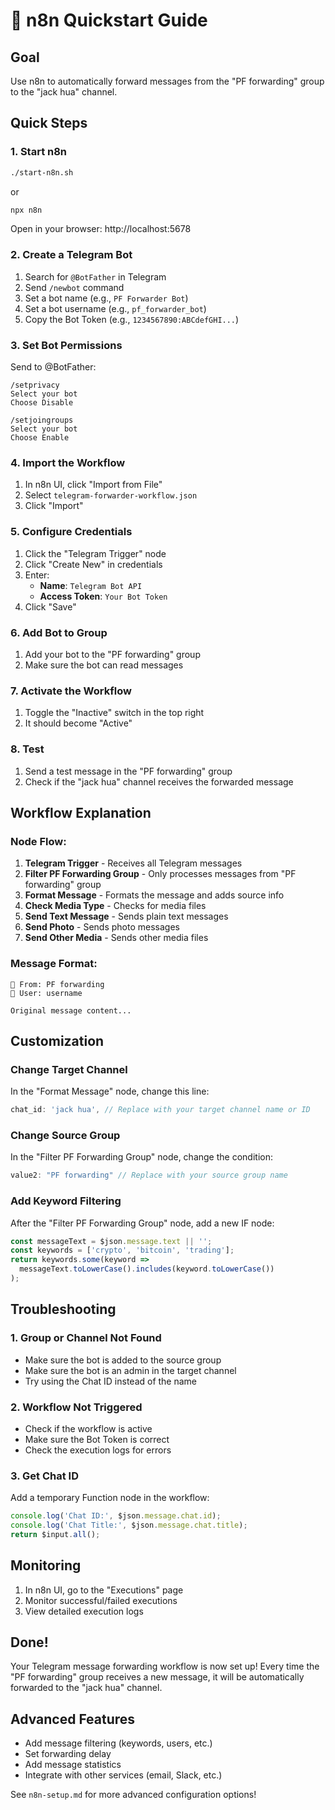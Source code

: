 # 🚀 n8n Quickstart Guide

## Goal
Use n8n to automatically forward messages from the "PF forwarding" group to the "jack hua" channel.

## Quick Steps

### 1. Start n8n
```bash
./start-n8n.sh
```
or
```bash
npx n8n
```

Open in your browser: http://localhost:5678

### 2. Create a Telegram Bot

1. Search for `@BotFather` in Telegram
2. Send `/newbot` command
3. Set a bot name (e.g., `PF Forwarder Bot`)
4. Set a bot username (e.g., `pf_forwarder_bot`)
5. Copy the Bot Token (e.g., `1234567890:ABCdefGHI...`)

### 3. Set Bot Permissions

Send to @BotFather:
```
/setprivacy
Select your bot
Choose Disable

/setjoingroups
Select your bot
Choose Enable
```

### 4. Import the Workflow

1. In n8n UI, click "Import from File"
2. Select `telegram-forwarder-workflow.json`
3. Click "Import"

### 5. Configure Credentials

1. Click the "Telegram Trigger" node
2. Click "Create New" in credentials
3. Enter:
   - **Name**: `Telegram Bot API`
   - **Access Token**: `Your Bot Token`
4. Click "Save"

### 6. Add Bot to Group

1. Add your bot to the "PF forwarding" group
2. Make sure the bot can read messages

### 7. Activate the Workflow

1. Toggle the "Inactive" switch in the top right
2. It should become "Active"

### 8. Test

1. Send a test message in the "PF forwarding" group
2. Check if the "jack hua" channel receives the forwarded message

## Workflow Explanation

### Node Flow:
1. **Telegram Trigger** - Receives all Telegram messages
2. **Filter PF Forwarding Group** - Only processes messages from "PF forwarding" group
3. **Format Message** - Formats the message and adds source info
4. **Check Media Type** - Checks for media files
5. **Send Text Message** - Sends plain text messages
6. **Send Photo** - Sends photo messages
7. **Send Other Media** - Sends other media files

### Message Format:
```
📢 From: PF forwarding
👤 User: username

Original message content...
```

## Customization

### Change Target Channel
In the "Format Message" node, change this line:
```javascript
chat_id: 'jack hua', // Replace with your target channel name or ID
```

### Change Source Group
In the "Filter PF Forwarding Group" node, change the condition:
```javascript
value2: "PF forwarding" // Replace with your source group name
```

### Add Keyword Filtering
After the "Filter PF Forwarding Group" node, add a new IF node:
```javascript
const messageText = $json.message.text || '';
const keywords = ['crypto', 'bitcoin', 'trading'];
return keywords.some(keyword => 
  messageText.toLowerCase().includes(keyword.toLowerCase())
);
```

## Troubleshooting

### 1. Group or Channel Not Found
- Make sure the bot is added to the source group
- Make sure the bot is an admin in the target channel
- Try using the Chat ID instead of the name

### 2. Workflow Not Triggered
- Check if the workflow is active
- Make sure the Bot Token is correct
- Check the execution logs for errors

### 3. Get Chat ID
Add a temporary Function node in the workflow:
```javascript
console.log('Chat ID:', $json.message.chat.id);
console.log('Chat Title:', $json.message.chat.title);
return $input.all();
```

## Monitoring

1. In n8n UI, go to the "Executions" page
2. Monitor successful/failed executions
3. View detailed execution logs

## Done!

Your Telegram message forwarding workflow is now set up! Every time the "PF forwarding" group receives a new message, it will be automatically forwarded to the "jack hua" channel.

## Advanced Features

- Add message filtering (keywords, users, etc.)
- Set forwarding delay
- Add message statistics
- Integrate with other services (email, Slack, etc.)

See `n8n-setup.md` for more advanced configuration options! 